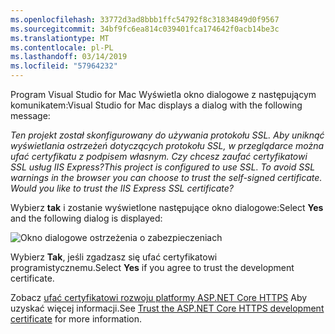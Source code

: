 ```yaml
---
ms.openlocfilehash: 33772d3ad8bbb1ffc54792f8c31834849d0f9567
ms.sourcegitcommit: 34bf9fc6ea814c039401fca174642f0acb14be3c
ms.translationtype: MT
ms.contentlocale: pl-PL
ms.lasthandoff: 03/14/2019
ms.locfileid: "57964232"
---
```

<span data-ttu-id="42477-101">Program Visual Studio for Mac Wyświetla okno dialogowe z następującym komunikatem:</span><span class="sxs-lookup"><span data-stu-id="42477-101">Visual Studio for Mac displays a dialog with the following message:</span></span>

<span data-ttu-id="42477-102">*Ten projekt został skonfigurowany do używania protokołu SSL. Aby uniknąć wyświetlania ostrzeżeń dotyczących protokołu SSL, w przeglądarce można ufać certyfikatu z podpisem własnym. Czy chcesz zaufać certyfikatowi SSL usług IIS Express?*</span><span class="sxs-lookup"><span data-stu-id="42477-102">*This project is configured to use SSL. To avoid SSL warnings in the browser you can choose to trust the self-signed certificate. Would you like to trust the IIS Express SSL certificate?*</span></span>

<span data-ttu-id="42477-103">Wybierz **tak** i zostanie wyświetlone następujące okno dialogowe:</span><span class="sxs-lookup"><span data-stu-id="42477-103">Select **Yes** and the following dialog is displayed:</span></span>

![Okno dialogowe ostrzeżenia o zabezpieczeniach](~/getting-started/_static/cert.png)

<span data-ttu-id="42477-105">Wybierz **Tak**, jeśli zgadzasz się ufać certyfikatowi programistycznemu.</span><span class="sxs-lookup"><span data-stu-id="42477-105">Select **Yes** if you agree to trust the development certificate.</span></span>

<span data-ttu-id="42477-106">Zobacz [ufać certyfikatowi rozwoju platformy ASP.NET Core HTTPS](xref:security/enforcing-ssl#trust-the-aspnet-core-https-development-certificate-on-windows-and-macos) Aby uzyskać więcej informacji.</span><span class="sxs-lookup"><span data-stu-id="42477-106">See [Trust the ASP.NET Core HTTPS development certificate](xref:security/enforcing-ssl#trust-the-aspnet-core-https-development-certificate-on-windows-and-macos) for more information.</span></span>